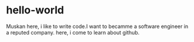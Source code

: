 # hello-world

Muskan here, i like to write code.I want to becamme a software engineer in a reputed company.
here, i come to learn about github.
